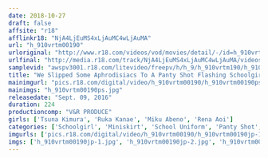 ```yaml
---
date: 2018-10-27
draft: false
affsite: "r18"
afflinkr18: "NjA4LjEuMS4xLjAuMC4wLjAuMA"
url: "h_910vrtm00190"
urloriginal: "http://www.r18.com/videos/vod/movies/detail/-/id=h_910vrtm00190"
urlfinal: "http://media.r18.com/track/NjA4LjEuMS4xLjAuMC4wLjAuMA/videos/vod/movies/detail/-/id=h_910vrtm00190"
samplevid: "awspv3001.r18.com/litevideo/freepv/h/h_9/h_910vrtm190/h_910vrtm190_dmb_w.mp4"
title: "We Slipped Some Aphrodisiacs To A Panty Shot Flashing Schoolgirl In A Miniskirt, And She Started Rubbing Her Knee High Socks Together And Wet Her Panties, And Scissor Locked Us In Her Legs And Begged Us To Creampie Her!"
mainimgurl: "pics.r18.com/digital/video/h_910vrtm00190/h_910vrtm00190ps.jpg"
mainimgs: "h_910vrtm00190ps.jpg"
releasedate: "Sept. 09, 2016"
duration: 224
productioncomp: "V&R PRODUCE"
girls: ['Tsuna Kimura', 'Ruka Kanae', 'Miku Abeno', 'Rena Aoi']
categories: ['Schoolgirl', 'Miniskirt', 'School Uniform', 'Panty Shot', 'Creampie', 'Substance Use', 'Hi-Def']
imgurls: ['pics.r18.com/digital/video/h_910vrtm00190/h_910vrtm00190jp-1.jpg', 'pics.r18.com/digital/video/h_910vrtm00190/h_910vrtm00190jp-2.jpg', 'pics.r18.com/digital/video/h_910vrtm00190/h_910vrtm00190jp-3.jpg', 'pics.r18.com/digital/video/h_910vrtm00190/h_910vrtm00190jp-4.jpg', 'pics.r18.com/digital/video/h_910vrtm00190/h_910vrtm00190jp-5.jpg', 'pics.r18.com/digital/video/h_910vrtm00190/h_910vrtm00190jp-6.jpg', 'pics.r18.com/digital/video/h_910vrtm00190/h_910vrtm00190jp-7.jpg', 'pics.r18.com/digital/video/h_910vrtm00190/h_910vrtm00190jp-8.jpg', 'pics.r18.com/digital/video/h_910vrtm00190/h_910vrtm00190jp-9.jpg', 'pics.r18.com/digital/video/h_910vrtm00190/h_910vrtm00190jp-10.jpg', 'pics.r18.com/digital/video/h_910vrtm00190/h_910vrtm00190jp-11.jpg', 'pics.r18.com/digital/video/h_910vrtm00190/h_910vrtm00190jp-12.jpg', 'pics.r18.com/digital/video/h_910vrtm00190/h_910vrtm00190jp-13.jpg', 'pics.r18.com/digital/video/h_910vrtm00190/h_910vrtm00190jp-14.jpg', 'pics.r18.com/digital/video/h_910vrtm00190/h_910vrtm00190jp-15.jpg', 'pics.r18.com/digital/video/h_910vrtm00190/h_910vrtm00190jp-16.jpg', 'pics.r18.com/digital/video/h_910vrtm00190/h_910vrtm00190jp-17.jpg', 'pics.r18.com/digital/video/h_910vrtm00190/h_910vrtm00190jp-18.jpg', 'pics.r18.com/digital/video/h_910vrtm00190/h_910vrtm00190jp-19.jpg', 'pics.r18.com/digital/video/h_910vrtm00190/h_910vrtm00190jp-20.jpg']
imgs: ['h_910vrtm00190jp-1.jpg', 'h_910vrtm00190jp-2.jpg', 'h_910vrtm00190jp-3.jpg', 'h_910vrtm00190jp-4.jpg', 'h_910vrtm00190jp-5.jpg', 'h_910vrtm00190jp-6.jpg', 'h_910vrtm00190jp-7.jpg', 'h_910vrtm00190jp-8.jpg', 'h_910vrtm00190jp-9.jpg', 'h_910vrtm00190jp-10.jpg', 'h_910vrtm00190jp-11.jpg', 'h_910vrtm00190jp-12.jpg', 'h_910vrtm00190jp-13.jpg', 'h_910vrtm00190jp-14.jpg', 'h_910vrtm00190jp-15.jpg', 'h_910vrtm00190jp-16.jpg', 'h_910vrtm00190jp-17.jpg', 'h_910vrtm00190jp-18.jpg', 'h_910vrtm00190jp-19.jpg', 'h_910vrtm00190jp-20.jpg']
---
```

